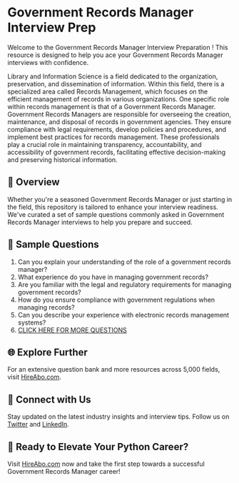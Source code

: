 # Government Records Manager Interview Prep

Welcome to the Government Records Manager Interview Preparation ! This resource is designed to help you ace your Government Records Manager interviews with confidence.

Library and Information Science is a field dedicated to the organization, preservation, and dissemination of information. Within this field, there is a specialized area called Records Management, which focuses on the efficient management of records in various organizations. One specific role within records management is that of a Government Records Manager. Government Records Managers are responsible for overseeing the creation, maintenance, and disposal of records in government agencies. They ensure compliance with legal requirements, develop policies and procedures, and implement best practices for records management. These professionals play a crucial role in maintaining transparency, accountability, and accessibility of government records, facilitating effective decision-making and preserving historical information.

## 🚀 Overview

Whether you're a seasoned Government Records Manager or just starting in the field, this repository is tailored to enhance your interview readiness. We've curated a set of sample questions commonly asked in Government Records Manager interviews to help you prepare and succeed.

## 📝 Sample Questions

1. Can you explain your understanding of the role of a government records manager?
2. What experience do you have in managing government records?
3. Are you familiar with the legal and regulatory requirements for managing government records?
4. How do you ensure compliance with government regulations when managing records?
5. Can you describe your experience with electronic records management systems?
6. [CLICK HERE FOR MORE QUESTIONS](https://hireabo.com/job/18_3_9/Government%20Records%20Manager)

## 🌐 Explore Further

For an extensive question bank and more resources across 5,000 fields, visit [HireAbo.com](https://www.hireabo.com).

## 📱 Connect with Us

Stay updated on the latest industry insights and interview tips. Follow us on [Twitter](https://twitter.com/hireabo) and [LinkedIn](https://www.linkedin.com/in/hire-abo-3609972a8/).

## 🚀 Ready to Elevate Your Python Career?

Visit [HireAbo.com](https://www.hireabo.com) now and take the first step towards a successful Government Records Manager career!